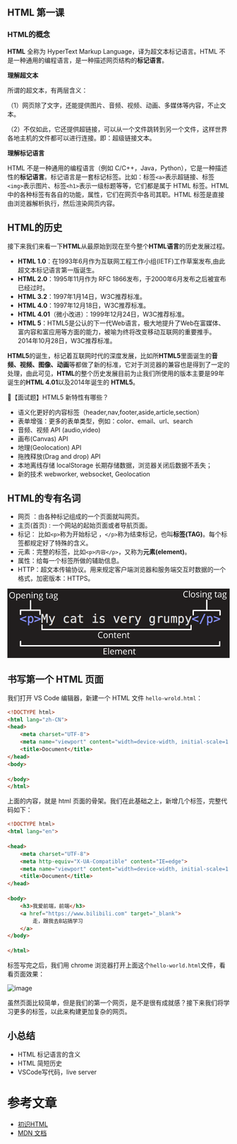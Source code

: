 ## HTML 第一课

### HTML的概念

**HTML** 全称为 HyperText Markup Language，译为超文本标记语言。HTML 不是一种通用的编程语言，是一种描述网页结构的**标记语言**。

**理解超文本**

所谓的超文本，有两层含义：

（1）网页除了文字，还能提供图片、音频、视频、动画、多媒体等内容，不止文本。

（2）不仅如此，它还提供超链接，可以从一个文件跳转到另一个文件，这样世界各地主机的文件都可以进行连接。即：超级链接文本。

**理解标记语言**

HTML 不是一种通用的编程语言（例如 C/C++，Java，Python），它是一种描述性的**标记语言**。标记语言是一套标记标签。比如：标签`<a>`表示超链接、标签`<img>`表示图片、标签`<h1>`表示一级标题等等，它们都是属于 HTML 标签。HTML 中的各种标签有各自的功能，属性，它们在网页中各司其职。HTML 标签是直接由浏览器解析执行，然后渲染网页内容。

## HTML的历史

接下来我们来看一下**HTML**从最原始到现在至今整个**HTML语言**的历史发展过程。

- **HTML 1.0**：在1993年6月作为互联网工程工作小组(IETF)工作草案发布,由此超文本标记语言第一版诞生。
- **HTML 2.0**：1995年11月作为 RFC 1866发布，于2000年6月发布之后被宣布已经过时。
- **HTML 3.2**：1997年1月14日，W3C推荐标准。
- **HTML 4.0**：1997年12月18日，W3C推荐标准。
- **HTML 4.01**（微小改进）：1999年12月24日，W3C推荐标准。
- **HTML 5**：HTML5是公认的下一代Web语言，极大地提升了Web在富媒体、富内容和富应用等方面的能力，被喻为终将改变移动互联网的重要推手。 2014年10月28日，W3C推荐标准。

**HTML5**的诞生，标记着互联网时代的深度发展，比如所**HTML5**里面诞生的**音频、视频、图像、动画**等都做了新的标准，它对于浏览器的兼容也是得到了一定的处理，由此可见，**HTML**的整个历史发展目前为止我们所使用的版本主要是99年诞生的**HTML 4.01**以及2014年诞生的 **HTML5**。

💯【面试题】HTML5 新特性有哪些？

- 语义化更好的内容标签（header,nav,footer,aside,article,section）
- 表单增强：更多的表单类型，例如：color、email、url、search
- 音频、视频 API (audio,video)
- 画布(Canvas) API
- 地理(Geolocation) API
- 拖拽释放(Drag and drop) API
- 本地离线存储 localStorage 长期存储数据，浏览器关闭后数据不丢失；
- 新的技术 webworker, websocket, Geolocation

## HTML的专有名词

- 网页 ：由各种标记组成的一个页面就叫网页。
- 主页(首页) : 一个网站的起始页面或者导航页面。
- 标记：  比如`<p>`称为开始标记 ，`</p>`称为结束标记，也叫**标签(TAG)**。每个标签都规定好了特殊的含义。
- 元素：完整的标签，比如`<p>内容</p>`，又称为**元素(element)**。
- 属性：给每一个标签所做的辅助信息。
- HTTP：超文本传输协议。用来规定客户端浏览器和服务端交互时数据的一个格式，加密版本：HTTPS。

![grumpy-cat-small](img/grumpy-cat-small.png)

## 书写第一个 HTML 页面

我们打开 VS Code 编辑器，新建一个 HTML 文件 `hello-wrold.html`：

```html
<!DOCTYPE html>
<html lang="zh-CN">
<head>
    <meta charset="UTF-8">
    <meta name="viewport" content="width=device-width, initial-scale=1.0">
    <title>Document</title>
</head>
<body>
	
</body>
</html>
```

上面的内容，就是 html 页面的骨架。我们在此基础之上，新增几个标签，完整代码如下：

```html
<!DOCTYPE html>
<html lang="en">

<head>
    <meta charset="UTF-8">
    <meta http-equiv="X-UA-Compatible" content="IE=edge">
    <meta name="viewport" content="width=device-width, initial-scale=1.0">
    <title>Document</title>
</head>

<body>
    <h3>我爱前端，前端</h3>
    <a href="https://www.bilibili.com" target="_blank">
        走，跟我去B站搞学习
    </a>
</body>

</html>
```

标签写完之后，我们用 chrome 浏览器打开上面这个`hello-world.html`文件，看看页面效果：

![image](https://user-images.githubusercontent.com/27769596/189525556-c66c2d6e-a011-4b7d-be10-ad75eeb79d2a.png)

虽然页面比较简单，但是我们的第一个网页，是不是很有成就感？接下来我们将学习更多的标签，以此来构建更加复杂的网页。

## 小总结

- HTML 标记语言的含义
- HTML 简短历史
- VSCode写代码，live server

# 参考文章

- [初识HTML](https://github.com/qianguyihao/Web/blob/master/01-HTML/03-%E5%88%9D%E8%AF%86HTML.md)
- [MDN 文档](https://developer.mozilla.org/en-US/docs/Learn/HTML/Introduction_to_HTML/Getting_started)
